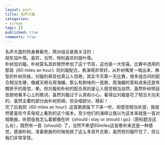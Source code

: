 ```yaml
---
layout: post
title: 名声大震
categories:
- screen
tags: []
published: true
comments: true
---
```

<p>名声大震的热身赛看完，两对组合是我关注的：<br />胡东加叶蓓。喜欢，当然，特别喜欢的是叶蓓。<br />朴树加刘璇。朴树莫名其妙居然参加了这个节目，这也是一大惊喜。比赛中选用的那首《60 miles an hour》同刘璇配合，表演得非常好。从朴树嘴里一唱出来，典型的朴树风格，刘璇的表现也真让人惊艳，其实今天第一天比赛，很多组合间的配合相当生硬，像臧天朔与周海媚，那么有韵味的一首歌，周海媚的音和进来还是有瞎掺乎的感觉，晕。但刘璇和朴树的配合真的是让人感觉相当自然，虽然朴树明目张胆地看手心上的歌词，虽然刘璇过于认真和小心。看得出刘璇是花了相当大功夫的，虽然主要的部分由朴树担纲，但合唱部分，精彩！<br />完了后我把《60 miles an hour》这首歌原版下下来一听，却感觉相当失望，我居然更喜欢今天电视上看到的这个版本。至少他们的演绎让我以为这本来就是一首对唱歌曲。听原版我怎么着都像在听《should i&nbsp;stay or should i go》（原标题没这么长），既然有一首《should》了，当然不希望60miles这首歌听来还是一种感觉，感谢朴树。准备歌曲的时候他挑了这么多首外文歌，虽然把刘璇吓住了，但让我们非常享受。<br /></p>
